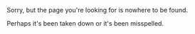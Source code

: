Sorry, but the page you're looking for is nowhere to be found.

Perhaps it's been taken down or it's been misspelled.
